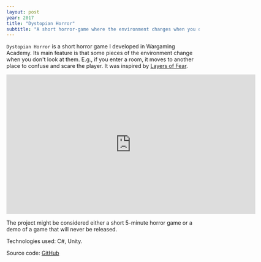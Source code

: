 ```yaml
---
layout: post
year: 2017
title: "Dystopian Horror"
subtitle: "A short horror-game where the environment changes when you don't see"
---
```


`Dystopian Horror` is a short horror game I developed in Wargaming Academy. Its main feature is that some pieces of the environment change when you don't look at them. E.g., if you enter a room, it moves to another place to confuse and scare the player. It was inspired by [Layers of Fear](https://youtu.be/CyDs5UJfvks).  

<iframe width="650" height="365" src="https://www.youtube.com/embed/fAWWG4Pqa9o" frameborder="0" allow="accelerometer; autoplay; clipboard-write; encrypted-media; gyroscope; picture-in-picture" allowfullscreen></iframe>

The project might be considered either a short 5-minute horror game or a demo of a game that will never be released.

Technologies used: C#, Unity.
  
Source code: [GitHub](https://github.com/binary-machinery/DystopianHorror)